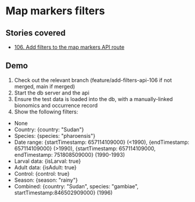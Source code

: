 # Map markers filters

## Stories covered
- [106. Add filters to the map markers API route](https://github.com/icipe-official/vectoratlas-software-code/issues/106)

## Demo
1. Check out the relevant branch (feature/add-filters-api-106 if not merged, main if merged)
1. Start the db server and the api
1. Ensure the test data is loaded into the db, with a manually-linked bionomics and occurrence record
1. Show the following filters:
 - None
 - Country: {country: "Sudan"}
 - Species: {species: "pharoensis"}
 - Date range: {startTimestamp: 657114109000} (<1990), {endTimestamp: 657114109000} (>1990), {startTimestamp: 657114109000, endTimestamp: 751808509000} (1990-1993)
 - Larval data: {isLarval: true}
 - Adult data: {isAdult: true}
 - Control: {control: true}
 - Season: {season: "rainy"}
 - Combined: {country: "Sudan", species: "gambiae", startTimestamp:846502909000} (1996)
